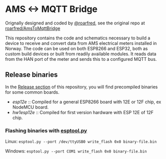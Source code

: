 # AMS <-> MQTT Bridge
Orignally designed and coded by [@roarfred](https://github.com/roarfred), see the original repo at [roarfred/AmsToMqttBridge](https://github.com/roarfred/AmsToMqttBridge)

This repository contains the code and schematics necessary to build a device to receive and convert data from AMS electrical meters installed in Norway. The code can be used on both ESP8266 and ESP32, both as custom build devices or built from readily available modules. It reads data from the HAN port of the meter and sends this to a configured MQTT bus.

## Release binaries

In the [Release section](https://github.com/gskjold/AmsToMqttBridge/releases) of this repository, you will find precompiled binaries for some common boards.

- _esp12e_ :: Compiled for a general ESP8266 board with 12E or 12F chip, ex NodeMCU board.
- _hw1esp12e_ :: Compiled for first version hardware with ESP 12E of 12F chip.

### Flashing binaries with [esptool.py](https://github.com/espressif/esptool)

Linux:
```esptool.py --port /dev/ttyUSB0 write_flash 0x0 binary-file.bin```

Windows:
```esptool.py --port COM1 write_flash 0x0 binary-file.bin```
